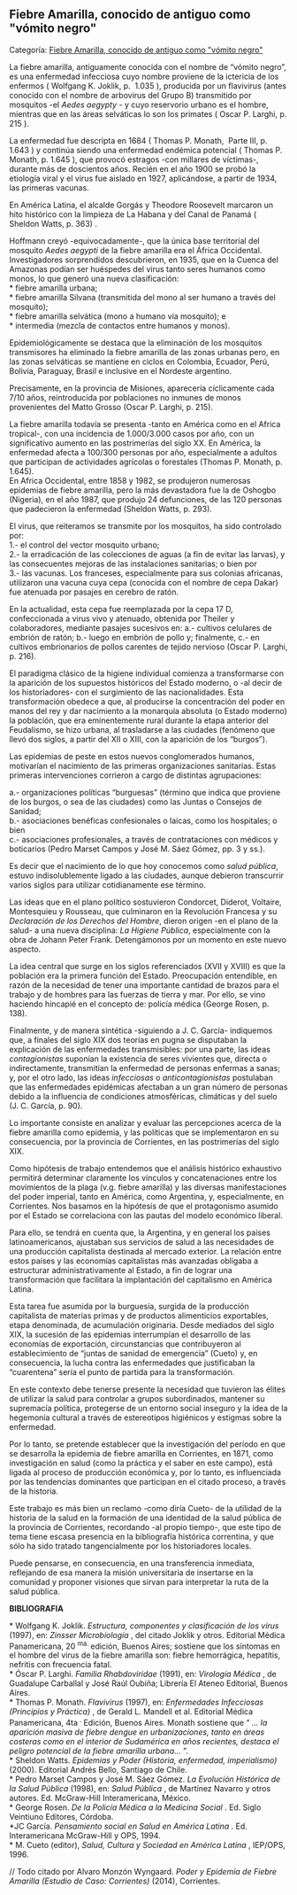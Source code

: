 ## Fiebre Amarilla, conocido de antiguo como "vómito negro"

Categoría: [Fiebre Amarilla, conocido de antiguo como "vómito negro"](http://descubrircorrientes.com.ar/2012/index.php/4379-corrientes-en-la-familia-argentina-1870-a-la-actualidad/hegemonia-antimitrista-en-la-politica-correntina-1869-1877/fiebre-amarilla-en-corrientes-terror/el-heroismo-de-una-generacion/fiebre-amarilla-conocido-de-antiguo-como-vomito-negro)

La fiebre amarilla, antiguamente conocida con el nombre de “vómito negro”, es una enfermedad infecciosa cuyo nombre proviene de la ictericia de los enfermos ( Wolfgang K. Joklik, p.  1.035 ), producida por un flavivirus (antes conocido con el nombre de arbovirus del Grupo B) transmitido por mosquitos -el _Aedes aegypty_ - y cuyo reservorio urbano es el hombre, mientras que en las áreas selváticas lo son los primates ( Oscar P. Larghi, p. 215 ).

La enfermedad fue descripta en 1684 ( Thomas P. Monath,  Parte III, p. 1.643 ) y continúa siendo una enfermedad endémica potencial ( Thomas P. Monath, p. 1.645 ), que provocó estragos -con millares de víctimas-, durante más de doscientos años. Recién en el año 1900 se probó la etiología viral y el virus fue aislado en 1927, aplicándose, a partir de 1934, las primeras vacunas.

En América Latina, el alcalde Gorgás y Theodore Roosevelt marcaron un hito histórico con la limpieza de La Habana y del Canal de Panamá ( Sheldon Watts, p. 363) .

Hoffmann creyó -equivocadamente-, que la única base territorial del mosquito _Aedes aegypti_ de la fiebre amarilla era el África Occidental. Investigadores sorprendidos descubrieron, en 1935, que en la Cuenca del Amazonas podían ser huéspedes del virus tanto seres humanos como monos, lo que generó una nueva clasificación:  
\* fiebre amarilla urbana;  
\* fiebre amarilla Silvana (transmitida del mono al ser humano a través del mosquito);  
\* fiebre amarilla selvática (mono a humano vía mosquito); e  
\* intermedia (mezcla de contactos entre humanos y monos).

Epidemiológicamente se destaca que la eliminación de los mosquitos transmisores ha eliminado la fiebre amarilla de las zonas urbanas pero, en las zonas selváticas se mantiene en ciclos en Colombia, Ecuador, Perú, Bolivia, Paraguay, Brasil e inclusive en el Nordeste argentino.

Precisamente, en la provincia de Misiones, aparecería cíclicamente cada 7/10 años, reintroducida por poblaciones no inmunes de monos provenientes del Matto Grosso (Oscar P. Larghi, p. 215).

La fiebre amarilla todavía se presenta -tanto en América como en el Africa tropical-, con una incidencia de 1.000/3.000 casos por año, con un significativo aumento en las postrimerías del siglo XX. En América, la enfermedad afecta a 100/300 personas por año, especialmente a adultos que participan de actividades agrícolas o forestales (Thomas P. Monath, p. 1.645).  
En Africa Occidental, entre 1858 y 1982, se produjeron numerosas epidemias de fiebre amarilla, pero la más devastadora fue la de Oshogbo (Nigeria), en el año 1987, que produjo 24 defunciones, de las 120 personas que padecieron la enfermedad (Sheldon Watts, p. 293).

El virus, que reiteramos se transmite por los mosquitos, ha sido controlado por:  
1.- el control del vector mosquito urbano;  
2.- la erradicación de las colecciones de aguas (a fin de evitar las larvas), y las consecuentes mejoras de las instalaciones sanitarias; o bien por  
3.- las vacunas. Los franceses, especialmente para sus colonias africanas, utilizaron una vacuna cuya cepa (conocida con el nombre de cepa Dakar) fue atenuada por pasajes en cerebro de ratón.

En la actualidad, esta cepa fue reemplazada por la cepa 17 D, confeccionada a virus vivo y atenuado, obtenida por Theiler y colaboradores, mediante pasajes sucesivos en: a.- cultivos celulares de embrión de ratón; b.- luego en embrión de pollo y; finalmente, c.- en cultivos embrionarios de pollos carentes de tejido nervioso (Oscar P. Larghi, p. 216).

El paradigma clásico de la higiene individual comienza a transformarse con la aparición de los supuestos históricos del Estado moderno, o -al decir de los historiadores- con el surgimiento de las nacionalidades. Esta transformación obedece a que, al producirse la concentración del poder en manos del rey y dar nacimiento a la monarquía absoluta (o Estado moderno) la población, que era eminentemente rural durante la etapa anterior del Feudalismo, se hizo urbana, al trasladarse a las ciudades (fenómeno que llevó dos siglos, a partir del XII o XIII, con la aparición de los “burgos”).

Las epidemias de peste en estos nuevos conglomerados humanos, motivarían el nacimiento de las primeras organizaciones sanitarias. Estas primeras intervenciones corrieron a cargo de distintas agrupaciones:

a.- organizaciones políticas “burguesas” (término que indica que proviene de los burgos, o sea de las ciudades) como las Juntas o Consejos de Sanidad;  
b.- asociaciones benéficas confesionales o laicas, como los hospitales; o bien  
c.- asociaciones profesionales, a través de contrataciones con médicos y boticarios (Pedro Marset Campos y José M. Sáez Gómez, pp. 3 y ss.).

Es decir que el nacimiento de lo que hoy conocemos como _salud pública_, estuvo indisolublemente ligado a las ciudades, aunque debieron transcurrir varios siglos para utilizar cotidianamente ese término.

Las ideas que en el plano político sostuvieron Condorcet, Diderot, Voltaire, Montesquieu y Rousseau, que culminaron en la Revolución Francesa y su _Declaración de los Derechos del Hombre_, dieron origen -en el plano de la salud- a una nueva disciplina: _La Higiene Pública_, especialmente con la obra de Johann Peter Frank. Detengámonos por un momento en este nuevo aspecto.

La idea central que surge en los siglos referenciados (XVII y XVIII) es que la población era la primera función del Estado. Preocupación entendible, en razón de la necesidad de tener una importante cantidad de brazos para el trabajo y de hombres para las fuerzas de tierra y mar. Por ello, se vino haciendo hincapié en el concepto de: policía médica (George Rosen, p. 138).

Finalmente, y de manera sintética -siguiendo a J. C. García- indiquemos que, a finales del siglo XIX dos teorías en pugna se disputaban la explicación de las enfermedades transmisibles: por una parte, las ideas _contagionistas_ suponían la existencia de seres vivientes que, directa o indirectamente, transmitían la enfermedad de personas enfermas a sanas; y, por el otro lado, las ideas _infecciosas_ o _anticontagionistas_ postulaban que las enfermedades epidémicas afectaban a un gran número de personas debido a la influencia de condiciones atmosféricas, climáticas y del suelo (J. C. García, p. 90).

Lo importante consiste en analizar y evaluar las percepciones acerca de la fiebre amarilla como epidemia, y las políticas que se implementaron en su consecuencia, por la provincia de Corrientes, en las postrimerías del siglo XIX.

Como hipótesis de trabajo entendemos que el análisis histórico exhaustivo permitirá determinar claramente los vínculos y concatenaciones entre los movimientos de la plaga (v.g. fiebre amarilla) y las diversas manifestaciones del poder imperial, tanto en América, como Argentina, y, especialmente, en Corrientes. Nos basamos en la hipótesis de que el protagonismo asumido por el Estado se correlaciona con las pautas del modelo económico liberal.

Para ello, se tendrá en cuenta que, la Argentina, y en general los países latinoamericanos, ajustaban sus servicios de salud a las necesidades de una producción capitalista destinada al mercado exterior. La relación entre estos países y las economías capitalistas más avanzadas obligaba a estructurar administrativamente al Estado, a fin de lograr una transformación que facilitara la implantación del capitalismo en América Latina.

Esta tarea fue asumida por la burguesía, surgida de la producción capitalista de materias primas y de productos alimenticios exportables, etapa denominada, de acumulación originaria. Desde mediados del siglo XIX, la sucesión de las epidemias interrumpían el desarrollo de las economías de exportación, circunstancias que contribuyeron al establecimiento de “juntas de sanidad de emergencia” (Cueto) y, en consecuencia, la lucha contra las enfermedades que justificaban la “cuarentena” sería el punto de partida para la transformación.

En este contexto debe tenerse presente la necesidad que tuvieron las élites de utilizar la salud para controlar a grupos subordinados, mantener su supremacía política, protegerse de un entorno social inseguro y la idea de la hegemonía cultural a través de estereotipos higiénicos y estigmas sobre la enfermedad.

Por lo tanto, se pretende establecer que la investigación del período en que se desarrolla la epidemia de fiebre amarilla en Corrientes, en 1871, como investigación en salud (como la práctica y el saber en este campo), está ligada al proceso de producción económica y, por lo tanto, es influenciada por las tendencias dominantes que participan en el citado proceso, a través de la historia.

Este trabajo es más bien un reclamo -como diría Cueto- de la utilidad de la historia de la salud en la formación de una identidad de la salud pública de la provincia de Corrientes, recordando -al propio tiempo-, que este tipo de tema tiene escasa presencia en la bibliografía histórica correntina, y que sólo ha sido tratado tangencialmente por los historiadores locales.

Puede pensarse, en consecuencia, en una transferencia inmediata, reflejando de esa manera la misión universitaria de insertarse en la comunidad y proponer visiones que sirvan para interpretar la ruta de la salud pública.

**BIBLIOGRAFIA**

\* Wolfgang K. Joklik. _Estructura, componentes y clasificación de los virus_ (1997), en: _Zinsser Microbiología_ , del citado Joklik y otros. Editorial Médica Panamericana, 20 <sup><span><span>ma. </span></span></sup> edición, Buenos Aires; sostiene que los síntomas en el hombre del virus de la fiebre amarilla son: fiebre hemorrágica, hepatitis, nefritis con frecuencia fatal.  
\* Óscar P. Larghi. _Familia Rhabdoviridae_ (1991), en: _Virología Médica_ , de Guadalupe Carballal y José Raúl Oubiña; Librería El Ateneo Editorial, Buenos Aires.  
\* Thomas P. Monath. _Flavivirus_ (1997), en: _Enfermedades Infecciosas (Principios y Práctica)_ , de Gerald L. Mandell et al. Editorial Médica Panamericana, 4ta <sup><span><span>. </span></span></sup> Edición, Buenos Aires. Monath sostiene que “ _... la aparición masiva de fiebre dengue en urbanizaciones, tanto en áreas costeras como en el interior de Sudamérica en años recientes, destaca el peligro potencial de la fiebre amarilla urbana..._ ”.  
\* Sheldon Watts. _Epidemias y Poder (Historia, enfermedad, imperialismo)_ (2000). Editorial Andrés Bello, Santiago de Chile.  
\* Pedro Marset Campos y José M. Sáez Gómez. _La Evolución Histórica de la Salud Pública_ (1998), en: _Salud Pública_ , de Martínez Navarro y otros autores. Ed. McGraw-Hill Interamericana, México.  
\* George Rosen. _De la Policía Médica a la Medicina Social_ . Ed. Siglo Veintiuno Editores, Córdoba.  
\*JC García. _Pensamiento social en Salud en América Latina_ . Ed. Interamericana McGraw-Hill y OPS, 1994.  
\* M. Cueto (editor), _Salud, Cultura y Sociedad en América Latina_ , IEP/OPS, 1996.

// Todo citado por Alvaro Monzón Wyngaard. _Poder y Epidemia de Fiebre Amarilla (Estudio de Caso: Corrientes)_ (2014), Corrientes.